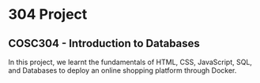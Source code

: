 <h1> 304 Project </h1>
<h2> COSC304 - Introduction to Databases </h2>

In this project, we learnt the fundamentals of HTML, CSS, JavaScript, SQL, and Databases to deploy an online shopping platform through Docker.
